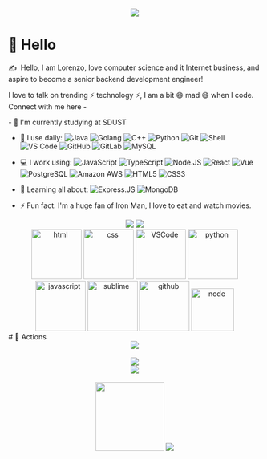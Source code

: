 <!-- 动态打字效果 -->
<h1 align="center">
    <img src="https://readme-typing-svg.herokuapp.com/?lines=console.log(%22Hello%2C%20World!%22);Lorenzo,祝您今天愉快!&center=true&size=27">
</h1>

#  👋 Hello

 <p>✍️&nbsp;&nbsp;Hello, I am Lorenzo, love computer science and it Internet business, and aspire to become a senior backend development engineer!</p>
 <p>I love to talk on trending ⚡ technology ⚡, I am a bit 😄 mad 😄 when I code. Connect with me here -<p>
 <p>- 🏢 I'm currently studying at SDUST<p>


    
    
- 🚀 I use daily:
  ![Java](https://img.shields.io/badge/-java-blue?style=plastic&logo=java)
  ![Golang](https://img.shields.io/badge/-Go-BBFFFF?style=plastic&logo=go)
  ![C++](https://img.shields.io/badge/-C++-00599C?style=plastic&logo=c)
  ![Python](https://img.shields.io/badge/-Python-8fcfd1?style=plastic&logo=Python)
  ![Git](https://img.shields.io/badge/-Git-black?style=plastic&logo=git)
  ![Shell](https://img.shields.io/badge/-Shell-blasck?style=plastic&logo=Shell)
  ![VS Code](https://img.shields.io/badge/-VS%20Code-007ACC?style=plastic&logo=visual-studio-code)
  ![GitHub](https://img.shields.io/badge/-GitHub-181717?style=plastic&logo=github)
  ![GitLab](https://img.shields.io/badge/-GitLab-FCA121?style=plastic&logo=gitlab)
  ![MySQL](https://img.shields.io/badge/mysql-%2300f.svg?style=plastic&logo=mysql&logoColor=white)
- 💻 I work using:
  ![JavaScript](https://img.shields.io/badge/-JavaScript-black?style=plastic&logo=javascript)
  ![TypeScript](https://img.shields.io/badge/typescript-%23007ACC.svg?style=flat-square&logo=typescript&logoColor=white)
  ![Node.JS](https://img.shields.io/badge/-Node.JS-black?style=plastic&logo=Node.js) 
  ![React](https://img.shields.io/badge/-React-3b2e5a?style=plastic&logo=react)
  ![Vue](https://img.shields.io/badge/-Vue.JS-green?style=plastic&logo=vue.js)
  ![PostgreSQL](https://img.shields.io/badge/-PostgreSQL-336791?style=plastic&logo=postgresql)
  ![Amazon AWS](https://img.shields.io/badge/Amazon%20AWS-232F3E?style=plastic&logo=amazon-aws)
  ![HTML5](https://img.shields.io/badge/-HTML5-E34F26?style=plastic&logo=html5&logoColor=white)
  ![CSS3](https://img.shields.io/badge/-CSS3-1572B6?style=plastic&logo=css3)
    
- 🌱 Learning all about:
  ![Express.JS](https://img.shields.io/badge/-Express.JS-c7b198?style=plastic&logo=Express.JS)
  ![MongoDB](https://img.shields.io/badge/-MongoDB-black?style=plastic&logo=mongodb)
- ⚡️ Fun fact: I'm a huge fan of Iron Man, I love to eat and watch movies.

     
<!-- 比较好的开源项目卡片 -->
<div align="center">
<a href="https://github.com/Lorenzo-Creativity/Algorithm">
  <img src="https://github-readme-stats.vercel.app/api/pin/?username=Lorenzo-Creativity&repo=Algorithm&theme=dark&bg_color=0d1117&hide_border=true" /></a>
<a href="https://github.com/Lorenzo-Creativity/AccessExchange-System">
  <img src="https://github-readme-stats.vercel.app/api/pin/?username=Lorenzo-Creativity&repo=AccessExchange-System&theme=dark&bg_color=0d1117&hide_border=true" /></a>
</div>  
<!-- 贪吃蛇代码贡献图 -->
<!-- <div align="center"><img src="https://cdn.jsdelivr.net/gh/sun0225SUN/sun0225SUN/contribution-snake/github-contribution-grid-snake.svg" /></div> -->


<!-- Gif -->
<div align="center">
  <img alt-"html5" src="https://media.giphy.com/media/XAxylRMCdpbEWUAvr8/giphy.gif" width="100" title="html">
  <img alt="css" src="https://media.giphy.com/media/fsEaZldNC8A1PJ3mwp/giphy.gif" width="100" title="css">
  <img alt="VSCode" src="https://i.giphy.com/media/IdyAQJVN2kVPNUrojM/200.webp" width="100" title="vscode">
  <img alt="python" src="https://i.giphy.com/media/LMt9638dO8dftAjtco/200.webp" width="100" title="python">
  <img alt="javascript" src="https://media3.giphy.com/media/ln7z2eWriiQAllfVcn/200w.webp" width="100" title="javascript">
  <img alt="sublime" src="https://media.giphy.com/media/jnDKffgCfGYOp6cMTK/giphy.gif" width="100" title="sublime">
  <img alt="github" src="https://i.giphy.com/media/KzJkzjggfGN5Py6nkT/200.webp" width="100" title="github">
  <img alt="node" src="https://media.giphy.com/media/kdFc8fubgS31b8DsVu/giphy.gif" width="85" title="node">
</div>
<!-- just img -->
<!-- <div align="center"><img src="https://cdn.jsdelivr.net/gh/sun0225SUN/photos/images/202110311924844.png" /></div> -->
# 🚀 Actions

<!-- 连续提交代码天数记录 -->
<div align="center">
<!--   <img width="150" src="https://cdn.jsdelivr.net/gh/sun0225SUN/photos/images/202108300310676.png" /> -->
  <img align="center" src="https://github-readme-streak-stats.herokuapp.com/?user=Lorenzo-Creativity" />
<!--   <img width="150" src="https://cdn.jsdelivr.net/gh/sun0225SUN/photos/images/202108300312623.png" /> -->
</div>
<br>
<div align="center"> <img src="https://metrics.lecoq.io/Lorenzo-Creativity?template=classic&config.timezone=Asia%2FShanghai"> </div>
<!-- GitHub奖杯🏆 -->
<div align="center"><img  src="https://github-profile-trophy.vercel.app/?username=Lorenzo-Creativity&theme=gruvbox&row=1&column=6&no-frame=true&no-bg=true" /></div>
<br>
<div align="center"> 
    <img height="137px" src="https://github-readme-stats.vercel.app/api?username=Lorenzo-Creativity&hide_title=true&hide_border=true&show_icons=trueline_height=21&text_color=000&icon_color=000&bg_color=0,ea6161,ffc64d,fffc4d,52fa5a&theme=graywhite" />
    <img src="https://github-readme-stats.vercel.app/api/top-langs/?username=Lorenzo-Creativity&hide_title=true&hide_border=true&layout=compact&langs_count=6&text_color=000&icon_color=fff&bg_color=0,52fa5a,4dfcff,c64dff&theme=graywhite" />
</div>
